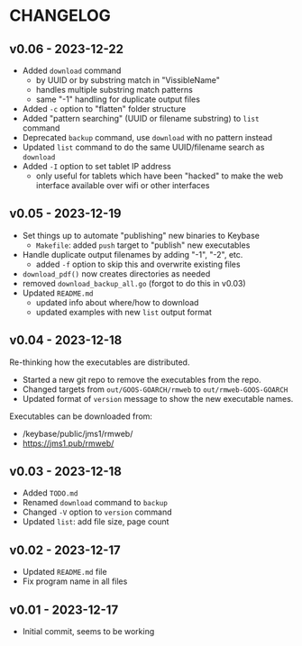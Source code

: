 # CHANGELOG

## v0.06 - 2023-12-22

* Added `download` command
    * by UUID or by substring match in "VissibleName"
    * handles multiple substring match patterns
    * same "-1" handling for duplicate output files
* Added `-c` option to "flatten" folder structure
* Added "pattern searching" (UUID or filename substring) to `list` command
* Deprecated `backup` command, use `download` with no pattern instead
* Updated `list` command to do the same UUID/filename search as `download`
* Added `-I` option to set tablet IP address
    * only useful for tablets which have been "hacked" to make the web
      interface available over wifi or other interfaces

## v0.05 - 2023-12-19

* Set things up to automate "publishing" new binaries to Keybase
    * `Makefile`: added `push` target to "publish" new executables
* Handle duplicate output filenames by adding "-1", "-2", etc.
    * added `-f` option to skip this and overwrite existing files
* `download_pdf()` now creates directories as needed
* removed `download_backup_all.go` (forgot to do this in v0.03)
* Updated `README.md`
    * updated info about where/how to download
    * updated examples with new `list` output format

## v0.04 - 2023-12-18

Re-thinking how the executables are distributed.

* Started a new git repo to remove the executables from the repo.
* Changed targets from `out/GOOS-GOARCH/rmweb` to `out/rmweb-GOOS-GOARCH`
* Updated format of `version` message to show the new executable names.

Executables can be downloaded from:

* /keybase/public/jms1/rmweb/
* https://jms1.pub/rmweb/

## v0.03 - 2023-12-18

* Added `TODO.md`
* Renamed `download` command to `backup`
* Changed `-V` option to `version` command
* Updated `list`: add file size, page count

## v0.02 - 2023-12-17

* Updated `README.md` file
* Fix program name in all files

## v0.01 - 2023-12-17

* Initial commit, seems to be working
